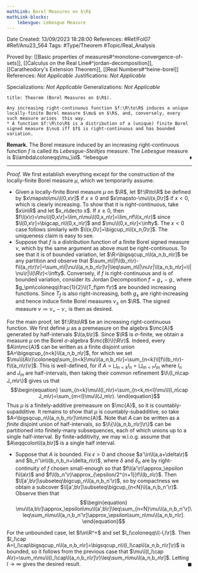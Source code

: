 ```yaml
---
mathLink: Borel Measures on $\R$
mathLink-blocks:
    lebesgue: Lebesgue Measure
---
```


<div class="topSpace"></div>

Date Created: 13/09/2023 18:28:00
References: #Ref/Fol07 #Ref/Anu23_564
Tags: #Type/Theorem #Topic/Real_Analysis

Proved by: [[Basic properties of measures#^monotone-convergence-of-sets]], [[Calculus on the Real Line#^jordan-decomposition]], [[Caratheodory's Extension Theorem]], [[Real Numbers#^heine-borel]]
References: <i>Not Applicable</i>
Justifications: <i>Not Applicable</i>

Specializations: <i>Not Applicable</i>
Generalizations: <i>Not Applicable</i>

``` ad-Theorem
title: Theorem (Borel Measures on $\R$).

Any increasing right-continuous function $f:\R\to\R$ induces a unique locally-finite Borel measure $\mu$ on $\R$, and, conversely, every such measure arises  this way.
* A function $f:\R\to\R$ is a distribution of a (unique) finite Borel signed measure $\nu$ iff $f$ is right-continuous and has bounded variation.

```

<b>Remark.</b> The Borel measure induced by an increasing right-continuous function $f$ is called its <i>Lebesgue-Steiltjes</i> measure. The <i>Lebesgue</i> measure is $\lambda\coloneqq\mu_\id$.<span style="float:right;">$\blacklozenge$</span> ^lebesgue

---

<i>Proof.</i> We first establish everything except for the construction of the locally-finite Borel measure $\mu$, which we temporarily assume.
* Given a locally-finite Borel measure $\mu$ on $\R$, let $f:\R\to\R$ be defined by $x\mapsto\mu\l(0,x\r]$ if $x\geq0$ and $x\mapsto-\mu\l(x,0\r]$ if $x<0$, which is clearly increasing. To show that it is right-continuous, take $x\in\R$ and let $x_n\decto x$. If $x\geq0$, then $f\l(x\r)=\mu\l(0,x\r]=\lim_n\mu\l(0,x_n\r]=\lim_nf\l(x_n\r)$ since $\l(0,x\r]=\bigcap_n\l(0,x_n\r]$ and $\mu\l(0,x_n\r]<\infty$. The $x<0$ case follows similarly with $\l(x,0\r]=\bigcup_n\l(x_n,0\r]$. The uniqueness claim is easy to see.
* Suppose that $f$ is a distribution function of a finite Borel signed measure $\nu$, which by the same argument as above must be right-continuous. To see that it is of bounded variation, let $\R=\bigsqcup_n\l(a_n,b_n\r]$ be any partition and observe that $\sum_n\l|f\l(b_n\r)-f\l(a_n\r)\r|=\sum_n\l|\nu\l(a_n,b_n\r]\r|\leq\sum_n\l|\nu\r|\l(a_n,b_n\r]=\l|\nu\r|\l(\R\r)<\infty$. Conversely, if $f$ is right-continuous and is of bounded variation, consider its Jordan Decomposition $f=g_+-g_-$ where $g_\pm\coloneqq\frac{1}{2}\l(T_f\pm f\r)$ are bounded increasing functions. Since $T_f$ is also right-increasing, both $g_\pm$ are right-increasing and hence induce finite Borel measures $\nu_\pm$ on $\R$. The signed measure $\nu\coloneqq\nu_+-\nu_-$ is then as desired.

For the main proof, let $f:\R\to\R$ be an increasing right-continuous function. We first define $\mu$ as a premeasure on the algebra $\mc{A}$ generated by half-intervals $\l(a,b\r]$. Since $\R$ is $\sigma$-finite, we obtain a measure $\mu$ on the Borel $\sigma$-algebra $\mc{B}\l(\R\r)$. Indeed, every $A\in\mc{A}$ can be written as a finite disjoint union $A=\bigsqcup_{n<k}\l(a_n,b_n\r]$, for which we set $\mu\l(A\r)\coloneqq\sum_{n<k}\mu\l(a_n,b_n\r]=\sum_{n<k}\l[f\l(b_n\r)-f\l(a_n\r)\r]$. This is well-defined, for if $A=\bigsqcup_{n<k}I_n=\bigsqcup_{m<l}J_m$ where $I_n$ and $J_m$ are half-intervals, then taking their common refinement $\l\{I_n\cap J_m\r\}$ gives us that
$$\begin{equation}
    \sum_{n<k}\mu\l(I_n\r)=\sum_{n<k,m<l}\mu\l(I_n\cap J_m\r)=\sum_{m<l}\mu\l(J_m\r).
\end{equation}$$
Thus $\mu$ is a finitely-additive premeasure on $\mc{A}$, so it is countably-supadditive. It remains to show that $\mu$ is countably-subadditive, so take $A=\bigsqcup_n\l(a_n,b_n\r]\in\mc{A}$. Note that $A$ can be written as a <i>finite</i> disjoint union of half-intervals, so $\l\{\l(a_n,b_n\r]\r\}$ can be partitioned into finitely-many subsequences, each of which unions up to a single half-interval. By finite-additivity, we may w.l.o.g. assume that $A\eqqcolon\l(a,b\r]$ is a single half interval.
* Suppose that $A$ is bounded. Fix $\epsilon>0$ and choose $a'\in\l(a,a+\delta\r)$ and $b_n'\in\l(b_n,b_n+\delta_n\r)$, where $\delta$ and $\delta_n$ are by right-continuity of $f$ chosen small-enough so that $f\l(a'\r)\approx_\epsilon f\l(a\r)$ and $f\l(b_n'\r)\approx_{\epsilon/2^{n+1}}f\l(b_n\r)$. Then $\l[a',b\r]\subseteq\bigcup_n\l(a_n,b_n'\r)$, so by compactness we obtain a subcover $\l[a',b\r]\subseteq\bigcup_{n<N}\l(a_n,b_n'\r)$. Observe then that
$$\begin{equation}
    \mu\l(a,b\r]\approx_\epsilon\mu\l(a',b\r]\leq\sum_{n<N}\mu\l(a_n,b_n'\r]\leq\sum_n\mu\l(a_n,b_n'\r]\approx_\epsilon\sum_n\mu\l(a_n,b_n\r].
\end{equation}$$

For the unbounded case, let $l\in\R^+$ and set $I_l\coloneqq\l(-l,l\r]$. Then $I_l\cap A=I_l\cap\bigsqcup_n\l(a_n,b_n\r]=\bigsqcup_n\l(I_l\cap\l(a_n,b_n\r]\r)$ is bounded, so it follows from the previous case that $\mu\l(I_l\cap A\r)=\sum_n\mu\l(I_l\cap\l(a_n,b_n\r]\r)\leq\sum_n\mu\l(a_n,b_n\r]$. Letting $l\to\infty$ gives the desired result.<span style="float:right;">$\blacksquare$</span>
